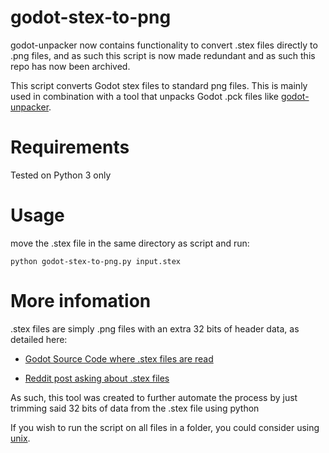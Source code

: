 # godot-stex-to-png

godot-unpacker now contains functionality to convert .stex files directly to .png files, and as such this script is now made redundant and as such this repo has now been archived.

This script converts Godot stex files to standard png files. This is mainly used in combination with a tool that unpacks Godot .pck files 
like [godot-unpacker](https://github.com/tehskai/godot-unpacker).

# Requirements
Tested on Python 3 only

# Usage 
move the .stex file in the same directory as script and run:
```
python godot-stex-to-png.py input.stex
```

# More infomation
.stex files are simply .png files with an extra 32 bits of header data, as detailed here:

- [Godot Source Code where .stex files are read](https://github.com/godotengine/godot/blob/master/editor/import/resource_importer_image.cpp#L73)

- [Reddit post asking about .stex files](https://web.archive.org/web/20230615102220/https://old.reddit.com/r/godot/comments/n178h2/convert_stex_back_to_png/gwb9ui3/)

As such, this tool was created to further automate the process by just trimming said 32 bits of data from the .stex file using python

If you wish to run the script on all files in a folder, you could consider using [unix](https://web.archive.org/web/20230615102546/https://askubuntu.com/questions/1037186/bash-script-to-run-python-script-for-all-images-in-all-subdirectories).
